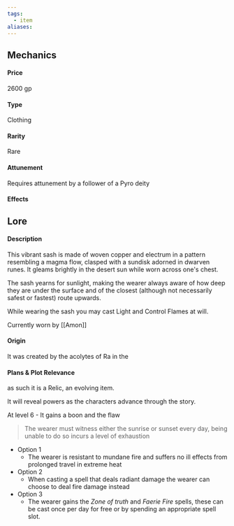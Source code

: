 ```yaml
---
tags:
  - item
aliases:
---
```

## Mechanics
#### Price
2600 gp
#### Type 
Clothing
#### Rarity
Rare
#### Attunement
Requires attunement by a follower of a Pyro deity
#### Effects 


## Lore
#### Description
This vibrant sash is made of woven copper and electrum in a pattern resembling a magma flow, clasped with a sundisk adorned in dwarven runes. It gleams brightly in the desert sun while worn across one's chest.

The sash yearns for sunlight, making the wearer always aware of how deep they are under the surface and of the closest (although not necessarily safest or fastest) route upwards.

While wearing the sash you may cast Light and Control Flames at will.

Currently worn by [[Amon]]
#### Origin

It was created by the acolytes of Ra in the 
#### Plans & Plot Relevance




as such it is a Relic, an evolving item.

It will reveal powers as the characters advance through the story.

At level 6 - It gains a boon and the flaw
> 	The wearer must witness either the sunrise or sunset every day, being unable to do so incurs a level of exhaustion

- Option 1
	- The wearer is resistant to mundane fire and suffers no ill effects from prolonged travel in extreme heat
- Option 2
	- When casting a spell that deals radiant damage the wearer can choose to deal fire damage instead
- Option 3
	- The wearer gains the *Zone of truth* and *Faerie Fire* spells, these can be cast once per day for free or by spending an appropriate spell slot.